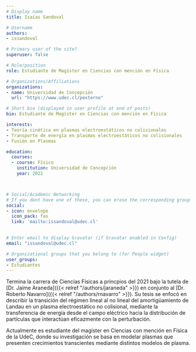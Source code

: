```yaml
---
# Display name
title: Isaías Sandoval

# Username
authors:
- issandoval

# Primary user of the site?
superuser: false

# Role/position
role: Estudiante de Magíster en Ciencias con mención en Física

# Organizations/Affiliations
organizations:
- name: Universidad de Concepción
  url: "https://www.udec.cl/pexterno"

# Short bio (displayed in user profile at end of posts)
bio: Estudiante de Magíster en Ciencias con mención en Física

interests:
- Teoría cinética en plasmas electroestáticos no colisionales
- Transporte de energía en plasmas electroestáticos no colisionales
- Fusión en Plasmas

education:
  courses:
  - course: Físico
    institution: Universidad de Concepción
    year: 2021



# Social/Academic Networking
# If you dont have one of these, you can erase the corresponding group
social:
- icon: envelope
  icon_pack: fas
  link: 'mailto:issandoval@udec.cl'

  
# Enter email to display Gravatar (if Gravatar enabled in Config)
email: "issandoval@udec.cl"

# Organizational groups that you belong to (for People widget)
user_groups:
- Estudiantes
---
```


Termina la carrera de Ciencias Físicas a princpios del 2021 bajo la tutela de [Dr. Jaime Araneda]({{< relref "/authors/jaraneda" >}}) en conjunto al [Dr. Roberto Navarro]({{< relref "/authors/rnavarro" >}}). Su tesis se enfocó en describir la transición del régimen lineal al no lineal del amortigüamiento de Landau en un plasma electroestático no colisional, mediante la transferencia de energía desde el campo eléctrico hacia la distribución de partículas que interactúan eficazmente con la perturbación.

Actualmente es estudiante del magíster en Ciencias con mención en Física de la UdeC, donde su investigación se basa en modelar plasmas que presenten crecimientos transcientes mediante distintos modelos de plasma.
